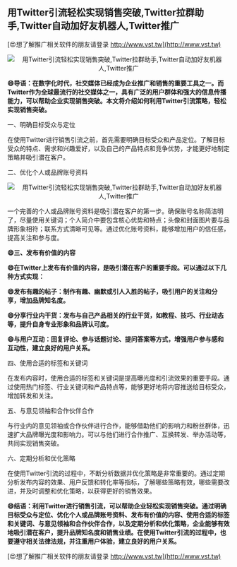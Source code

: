 ## **用Twitter引流轻松实现销售突破,Twitter拉群助手,Twitter自动加好友机器人,Twitter推广**

[😍想了解推广相关软件的朋友请登录 http://www.vst.tw](http://www.vst.tw)

 <center><img src="https://vst.tw/MP4/tuiguang/png/2.png" alt="用Twitter引流轻松实现销售突破,Twitter拉群助手,Twitter自动加好友机器人,Twitter推广"></center>

**😄导语：在数字化时代，社交媒体已经成为企业推广和销售的重要工具之一。而Twitter作为全球最流行的社交媒体之一，具有广泛的用户群体和强大的信息传播能力，可以帮助企业实现销售突破。本文将介绍如何利用Twitter引流策略，轻松实现销售突破。**

一、明确目标受众与定位

在使用Twitter进行销售引流之前，首先需要明确目标受众和产品定位。了解目标受众的特点、需求和兴趣爱好，以及自己的产品特点和竞争优势，才能更好地制定策略并吸引潜在客户。

二、优化个人或品牌账号资料

 <center><img src="https://vst.tw/MP4/tuiguang/png/8.png" alt="用Twitter引流轻松实现销售突破,Twitter拉群助手,Twitter自动加好友机器人,Twitter推广"></center>

一个完善的个人或品牌账号资料是吸引潜在客户的第一步。确保账号名称简洁明了，尽量使用关键词；个人简介中要包含核心优势和特点；头像和封面图片要与品牌形象相符；联系方式清晰可见等。通过优化账号资料，能够增加用户的信任感，提高关注和参与度。

**😄三、发布有价值的内容**

**😄在Twitter上发布有价值的内容，是吸引潜在客户的重要手段。可以通过以下几种方式实现：**

**😄发布有趣的帖子：制作有趣、幽默或引人入胜的帖子，吸引用户的关注和分享，增加品牌知名度。**

**😄分享行业内干货：发布与自己产品相关的行业干货，如教程、技巧、行业动态等，提升自身专业形象和品牌认可度。**

**😄与用户互动：回复评论、参与话题讨论、提问答案等方式，增强用户参与感和互动性，建立良好的用户关系。**

四、使用合适的标签和关键词

在发布内容时，使用合适的标签和关键词是提高曝光度和引流效果的重要手段。通过使用热门标签、行业关键词和产品特点等，能够更好地将内容推送给目标受众，增加转发和关注。

五、与意见领袖和合作伙伴合作

与行业内的意见领袖或合作伙伴进行合作，能够借助他们的影响力和粉丝群体，迅速扩大品牌曝光度和影响力。可以与他们进行合作推广、互换转发、举办活动等，共同实现销售突破。

六、定期分析和优化策略

在使用Twitter引流的过程中，不断分析数据并优化策略是非常重要的。通过定期分析发布内容的效果、用户反馈和转化率等指标，了解哪些策略有效，哪些需要改进，并及时调整和优化策略，以获得更好的销售效果。

**😄结语：利用Twitter进行销售引流，可以帮助企业轻松实现销售突破。通过明确目标受众与定位、优化个人或品牌账号资料、发布有价值的内容、使用合适的标签和关键词、与意见领袖和合作伙伴合作，以及定期分析和优化策略，企业能够有效地吸引潜在客户，提升品牌知名度和销售业绩。在使用Twitter引流的过程中，也要遵守相关法律法规，并注重用户体验，建立良好的用户关系。**

[😍想了解推广相关软件的朋友请登录 http://www.vst.tw](http://www.vst.tw)



